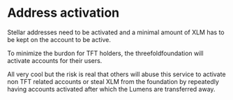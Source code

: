 # Address activation

Stellar addresses need to be activated and a minimal amount of XLM has to be kept on the account to be active.

To minimize the burdon for TFT holders, the threefoldfoundation will activate accounts for their users.

All very cool but the risk is real that others will abuse this service to activate non TFT related accounts or steal XLM from the foundation by repeatedly having accounts activated after which the Lumens are transferred away.
